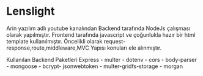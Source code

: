 # Lenslight

Arin yazılım adlı youtube kanalından  Backend tarafında NodeJs çalışması olarak yapılmıştır. Frontend tarafında javascript ve çoğunlukla hazır bir html template kullanılmıştır. Öncelikli olarak request-response,route,middleware,MVC Yapısı konuları ele alınmıştır.

Kullanılan Backend Paketleri
Express - multer - dotenv - cors - body-parser - mongoose - bcrypt- jsonwebtoken - multer-gridfs-storage - morgan

